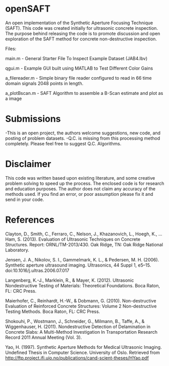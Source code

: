 # openSAFT
An open implementation of the Synthetic Aperture Focusing Technique (SAFT). 
This code was created initially for ultrasonic concrete inspection. The purpose
behind releasing the code is to promote discussion and open exploration of the 
SAFT method for concrete non-destructive inspection. 

Files: 

   main.m - General Starter File To Inspect Example Dataset (JAB4.lbv)

   qgui.m - Example GUI built using MATLAB to Test Different Color Gains

   a_filereader.m - Simple binary file reader configured to read in 66 time domain signals 2048 points in length. 

   a_plotBscan.m - SAFT Algorithm to assemble a B-Scan estimate and plot as a image



# Submissions
-This is an open project, the authors welcome suggestions, new code, and posting of problem datasets. 
-Q.C. is missing from this processing method completely. Please feel free to suggest Q.C. Algorithms. 


# Disclaimer 
This code was written based upon existing literature, and some creative problem solving to speed up the process. 
The enclosed code is for research and education purposes. The author does not claim any accuracy 
of the methods used. If you find an error, or poor assumption please fix it and send in your code. 

# References

Clayton, D., Smith, C., Ferraro, C., Nelson, J., Khazanovich, L., Hoegh, K., … Ham, S. (2013). Evaluation of Ultrasonic Techniques on Concrete Structures. Report: ORNL/TM-2013/430. Oak Ridge, TN: Oak Ridge National Laboratory. 

Jensen, J. A., Nikolov, S. I., Gammelmark, K. L., & Pedersen, M. H. (2006). Synthetic aperture ultrasound imaging. Ultrasonics, 44 Suppl 1, e5–15. doi:10.1016/j.ultras.2006.07.017

Langenberg, K.-J., Marklein, R., & Mayer, K. (2012). Ultrasonic Nondestructive Testing of Materials: Theoretical Foundations. Boca Raton, FL: CRC Press.

Maierhofer, C., Reinhardt, H.-W., & Dobmann, G. (2010). Non-destructive Evaluation of Reinforced Concrete Structures: Volume 2 Non-destructive Testing Methods. Boca Raton, FL: CRC Press.

Shokouhi, P., Wostmann, J., Schneider, G., Milmann, B., Taffe, A., & Wiggenhauser, H. (2011). Nondestructive Detection of Delamination in Concrete Slabs: A Multi-Method Investigation In Transportation Research Record 2011 Annual Meeting (Vol. 3). 

Yao, H. (1997). Synthetic Aperture Methods for Medical Ultrasonic Imaging. Undefined Thesis in Computer Science. University of Oslo. Retrieved from http://ftp.project.ifi.uio.no/publications/cand-scient-theses/HYao.pdf

